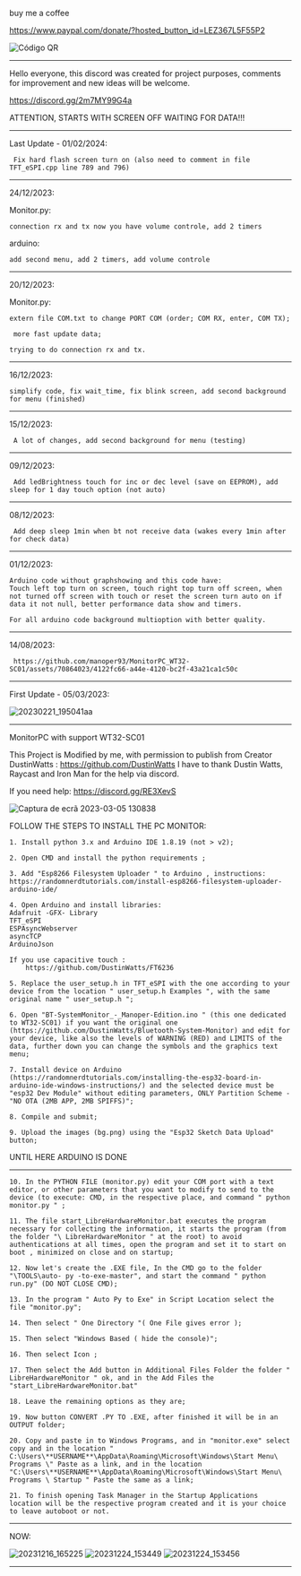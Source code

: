 buy me a coffee

https://www.paypal.com/donate/?hosted_button_id=LEZ367L5F55P2

![Código QR](https://github.com/manoper93/MonitorPC_WT32-SC01/assets/70864023/8c357884-45e6-450e-8190-f5e2bd85f8e2)

--------------------

Hello everyone, this discord was created for project purposes, comments for improvement and new ideas will be welcome.

https://discord.gg/2m7MY99G4a

ATTENTION, STARTS WITH SCREEN OFF WAITING FOR DATA!!!

----------------------------------------------------

Last Update - 01/02/2024:
	
     Fix hard flash screen turn on (also need to comment in file TFT_eSPI.cpp line 789 and 796)

----------------------------------------------------

24/12/2023:
	
 Monitor.py:

    connection rx and tx now you have volume controle, add 2 timers


arduino:

    add second menu, add 2 timers, add volume controle

----------------------------------------------------

20/12/2023:
	
 Monitor.py:
 		
    extern file COM.txt to change PORT COM (order; COM RX, enter, COM TX);
 		
     more fast update data;
  		
    trying to do connection rx and tx.
 
----------------------------------------------------

16/12/2023:

    simplify code, fix wait_time, fix blink screen, add second background for menu (finished)

----------------------------------------------------

15/12/2023:

     A lot of changes, add second background for menu (testing)

----------------------------------------------------

09/12/2023:
	
     Add ledBrightness touch for inc or dec level (save on EEPROM), add sleep for 1 day touch option (not auto)
 
----------------------------------------------------

08/12/2023:
	
     Add deep sleep 1min when bt not receive data (wakes every 1min after for check data)

----------------------------------------------------

01/12/2023:

    Arduino code without graphshowing and this code have:
	Touch left top turn on screen, touch right top turn off screen, when not turned off screen with touch or reset the screen turn auto on if data it not null, better performance data show and timers. 
 
	For all arduino code background multioption with better quality.

----------------------------------------------------
14/08/2023:
	
     https://github.com/manoper93/MonitorPC_WT32-SC01/assets/70864023/4122fc66-a44e-4120-bc2f-43a21ca1c50c

--------------------------
First Update - 05/03/2023:

![20230221_195041aa](https://user-images.githubusercontent.com/70864023/222975950-0b791d5f-fe44-46d5-a8be-7de803ef2561.jpg)

----------------------------------------------------


MonitorPC with support WT32-SC01

This Project is Modified by me, with permission to publish from Creator DustinWatts : https://github.com/DustinWatts
I have to thank Dustin Watts, Raycast and Iron Man for the help via discord.

If you need help: https://discord.gg/RE3XevS

![Captura de ecrã 2023-03-05 130838](https://user-images.githubusercontent.com/70864023/222975829-b03009bb-b252-49b1-9d80-63daa47c2fa2.png)

FOLLOW THE STEPS TO INSTALL THE PC MONITOR:

    1. Install python 3.x and Arduino IDE 1.8.19 (not > v2);

    2. Open CMD and install the python requirements ;

    3. Add "Esp8266 Filesystem Uploader " to Arduino , instructions:
	https://randomnerdtutorials.com/install-esp8266-filesystem-uploader-arduino-ide/

    4. Open Arduino and install libraries:
	Adafruit -GFX- Library
	TFT_eSPI
	ESPAsyncWebserver
	asyncTCP
	ArduinoJson
	
	If you use capacitive touch :
		https://github.com/DustinWatts/FT6236

    5. Replace the user_setup.h in TFT_eSPI with the one according to your device from the location " user_setup.h Examples ", with the same original name " user_setup.h ";

    6. Open "BT-SystemMonitor_-_Manoper-Edition.ino " (this one dedicated to WT32-SC01) if you want the original one (https://github.com/DustinWatts/Bluetooth-System-Monitor) and edit for your device, like also the levels of WARNING (RED) and LIMITS of the data, further down you can change the symbols and the graphics text menu;

    7. Install device on Arduino (https://randomnerdtutorials.com/installing-the-esp32-board-in-arduino-ide-windows-instructions/) and the selected device must be "esp32 Dev Module" without editing parameters, ONLY Partition Scheme - "NO OTA (2MB APP, 2MB SPIFFS)";

    8. Compile and submit;

    9. Upload the images (bg.png) using the "Esp32 Sketch Data Upload" button;


UNTIL HERE ARDUINO IS DONE

--------------------------

    10. In the PYTHON FILE (monitor.py) edit your COM port with a text editor, or other parameters that you want to modify to send to the device (to execute: CMD, in the respective place, and command " python monitor.py " ;

    11. The file start_LibreHardwareMonitor.bat executes the program necessary for collecting the information, it starts the program (from the folder "\ LibreHardwareMonitor " at the root) to avoid authentications at all times, open the program and set it to start on boot , minimized on close and on startup;

    12. Now let's create the .EXE file, In the CMD go to the folder "\TOOLS\auto- py -to-exe-master", and start the command " python run.py" (DO NOT CLOSE CMD);

    13. In the program " Auto Py to Exe" in Script Location select the file "monitor.py";

    14. Then select " One Directory "( One File gives error );

    15. Then select "Windows Based ( hide the console)";

    16. Then select Icon ;

    17. Then select the Add button in Additional Files Folder the folder " LibreHardwareMonitor " ok, and in the Add Files the "start_LibreHardwareMonitor.bat"

    18. Leave the remaining options as they are;

    19. Now button CONVERT .PY TO .EXE, after finished it will be in an OUTPUT folder;

    20. Copy and paste in to Windows Programs, and in "monitor.exe" select copy and in the location " C:\Users\**USERNAME**\AppData\Roaming\Microsoft\Windows\Start Menu\ Programs \" Paste as a link, and in the location "C:\Users\**USERNAME**\AppData\Roaming\Microsoft\Windows\Start Menu\ Programs \ Startup " Paste the same as a link;

    21. To finish opening Task Manager in the Startup Applications location will be the respective program created and it is your choice to leave autoboot or not.



----------------------------------------------------

NOW:

![20231216_165225](https://github.com/manoper93/MonitorPC_WT32-SC01/assets/70864023/5e0b145b-2e3d-4ac8-bada-682d0c357439)
![20231224_153449](https://github.com/manoper93/MonitorPC_WT32-SC01/assets/70864023/81d554e5-765b-45ec-88be-b316deb17acc)
![20231224_153456](https://github.com/manoper93/MonitorPC_WT32-SC01/assets/70864023/5eaaf4bc-2907-4faf-8a2e-b04c7dccf877)

----------------------------------------------------


